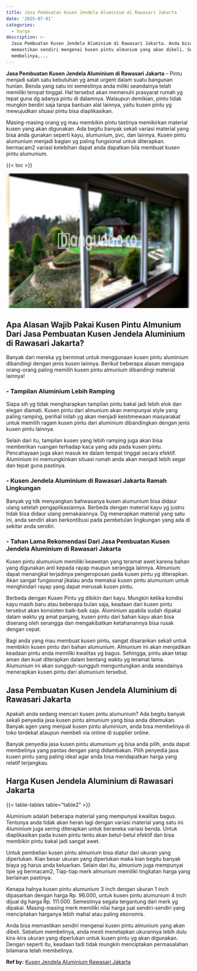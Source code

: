 ```yaml
---
title: Jasa Pembuatan Kusen Jendela Aluminium di Rawasari Jakarta
date: '2025-07-01'
categories:
  - harga
description: >-
  Jasa Pembuatan Kusen Jendela Aluminium di Rawasari Jakarta. Anda bisa
  memastikan sendiri mengenai kusen pintu almunium yang akan dibeli. Sebelum
  membelinya,...
---
```


**Jasa Pembuatan Kusen Jendela Aluminium di Rawasari Jakarta** – Pintu menjadi salah satu kebutuhan yg amat urgent dalam suatu bangunan hunian. Benda yang satu ini semestinya anda miliki seandainya telah memiliki tempat tinggal. Hal tersebut akan memenuhi prasyarat rumah yg tepat guna dg adanya pintu di dalamnya. Walaupun demikian, pintu tidak mungkin berdiri saja tanpa bantuan alat lainnya, yaitu kusen pintu yg mewujudkan situasi pintu bisa diaplikasikan.

Masing-masing orang yg mau membikin pintu tastinya memikirkan material kusen yang akan digunakan. Ada begitu banyak sekali variasi material yang bisa anda gunakan seperti kayu, alumunium, pvc, dan lainnya. Kusen pintu alumunium menjadi bagian yg paling fungsional untuk diterapkan. bermacam2 variasi kelebihan dapat anda dapatkan bila membuat kusen pintu alumunium.

{{< toc >}}

![Jasa Pembuatan Kusen Jendela Aluminium di Rawasari Jakarta](/images/harga-kusen-jendela-alumunium-23.png)

## Apa Alasan Wajib Pakai Kusen Pintu Almunium Dari Jasa Pembuatan Kusen Jendela Aluminium di Rawasari Jakarta?

Banyak dari mereka yg berminat untuk menggunaan kusen pintu aluminium dibandingi dengan jenis kusen lainnya. Berikut beberapa alasan mengapa orang-orang paling memilih kusen pintu almunium dibandingi material lainnya!

### \- Tampilan Aluminium Lebih Ramping

Siapa sih yg tidak mengharapkan tampilan pintu bakal jadi lebih elok dan elegan diamati. Kusen pintu dari almunium akan mempunyai style yang paling ramping, perihal inilah yg akan menjadi keistimewaan masyarakat untuk memilih ragam kusen pintu dari aluminium dibandingkan dengan jenis kusen pintu lainnya.

Selain dari itu, tampilan kusen yang lebih ramping juga akan bisa memberikan ruangan terhadap kaca yang ada pada kusen pintu. Pencahayaan juga akan masuk ke dalam tempat tinggal secara efektif. Aluminium ini memungkinkan situasi rumah anda akan menjadi lebih segar dan tepat guna pastinya.

### \- Kusen Jendela Aluminium di Rawasari Jakarta Ramah Lingkungan

Banyak yg tdk menyangkan bahwasanya kusen alumunium bisa didaur ulang setelah pengaplikasiannya. Berbeda dengan material kayu yg justru tidak bisa didaur ulang pemakaiannya. Dg menerapkan material yang satu ini, anda sendiri akan berkontibusi pada pembetulan lingkungan yang ada di sekitar anda sendiri.

### \- Tahan Lama Rekomendasi Dari Jasa Pembuatan Kusen Jendela Aluminium di Rawasari Jakarta

Kusen pintu alumunium memiliki keawetan yang teramat awet karena bahan yang digunakan anti kepada rayap maupun serangga lainnya. Almunium dapat menangkal terjadinya pengeroposan pada kusen pintu yg diterapkan. Akan sangat fungsional jikalau anda memakai kusen pintu alumunium untuk menghindari rayap yang dapat merusak kusen pintu.

Berbeda dengan Kusen Pintu yg dibikin dari kayu. Mungkin ketika kondisi kayu masih baru atau beberapa bulan saja, keadaan dari kusen pintu tersebut akan konsisten baik-baik saja. Aluminium apabila sudah dipakai dalam waktu yg amat panjang, kusen pintu dari bahan kayu akan bisa diserang oleh serangga dan mengakibatkan ketahanannya bisa rusak dengan cepat.

Bagi anda yang mau membuat kusen pintu, sangat disarankan sekali untuk membikin kusen pintu dari bahan alumunium. Almunium ini akan menjadikan keadaan pintu anda memiliki kwalitas yg bagus. Sehingga, pintu akan tetap aman dan kuat diterapkan dalam bentang waktu yg teramat lama. Alumunium ini akan sungguh-sungguh menguntungkan anda seandainya menerapkan kusen pintu dari alumunium tersebut.

## Jasa Pembuatan Kusen Jendela Aluminium di Rawasari Jakarta

Apakah anda sedang mencari kusen pintu alumunium? Ada begitu banyak sekali penyedia jasa kusen pintu almunium yang bisa anda ditemukan. Banyak agen yang menjual kusen pintu aluminium, anda bisa membelinya di toko terdekat ataupun membeli via online di supplier online.

Banyak penyedia jasa kusen pintu alumunium yg bisa anda pilih, anda dapat membelinya yang pantas dengan yang didambakan. Pilih penyedia jasa kusen pintu yang paling ideal agar anda bisa mendapatkan harga yang relatif terjangkau.

## Harga Kusen Jendela Aluminium di Rawasari Jakarta

{{< table-tables table="table2" >}}

Aluminium adalah beberapa material yang mempunyai kwalitas bagus. Tentunya anda tidak akan heran lagi dengan variasi material yang satu ini. Aluminium juga sering diterapkan untuk beraneka variasi benda. Untuk diaplikasikan pada kusen pintu tentu akan betul-betul efektif dan bisa membikin pintu bakal jadi sangat awet.

Untuk pembelian kusen pintu almunium bisa diatur dari ukuran yang diperlukan. Kian besar ukuran yang diperlukan maka kian begitu banyak biaya yg harus anda keluarkan. Selain dari itu, almunium juga mempunyai tipe yg bermacam2, Tiap-tiap merk almunium memiliki tingkatan harga yang berlainan pastinya.

Kenapa halnya kusen pintu alumunium 3 inch dengan ukuran 1 inch dipasarkan dengan harga Rp. 96.000, untuk kusen pintu alumunium 4 inch dijual dg harga Rp. 111.000. Semestinya segala tergantung dari merk yg dipakai. Masing-masing merk memiliki nilai harga jual sendiri-sendiri yang menciptakan harganya lebih mahal atau paling ekonomis.

Anda bisa memastikan sendiri mengenai kusen pintu almunium yang akan dibeli. Sebelum membelinya, anda mesti menetapkan ukurannya lebih dulu kira-kira ukuran yang diperlukan untuk kusen pintu yg akan digunakan. Dengan seperti itu, keadaan tadi tidak mungkin menciptakan permasalahan bilamana telah membelinya.

**Ref by:** [Kusen Jendela Aluminium Rawasari Jakarta](https://id.wikipedia.org/wiki/Kusen)
